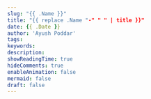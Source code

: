 ```yaml
---
slug: "{{ .Name }}"
title: "{{ replace .Name "-" " " | title }}"
date: {{ .Date }}
author: 'Ayush Poddar'
tags:
keywords:
description:
showReadingTime: true
hideComments: true
enableAnimation: false
mermaid: false
draft: false
---
```

